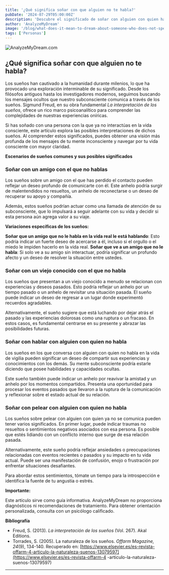 ```yaml
---
title: '¿Qué significa soñar con que alguien no te habla?'
pubDate: '2024-07-29T05:00:00Z'
description: 'Descubre el significado de soñar con alguien con quien has perdido el contacto y lo que tu subconsciente podría estar tratando de comunicarte.'
author: 'AnalyzeMyDream'
image: '/blog/what-does-it-mean-to-dream-about-someone-who-does-not-speak-to-you.jpeg'
tags: ['Personas']
---
```


![AnalyzeMyDream.com](/blog/what-does-it-mean-to-dream-about-someone-who-does-not-speak-to-you.jpeg)

## ¿Qué significa soñar con que alguien no te habla?

Los sueños han cautivado a la humanidad durante milenios, lo que ha provocado una exploración interminable de su significado. Desde los filósofos antiguos hasta los investigadores modernos, seguimos buscando los mensajes ocultos que nuestro subconsciente comunica a través de los sueños. Sigmund Freud, en su obra fundamental *La interpretación de los sueños*, ofrece un rico marco psicoanalítico para comprender las complejidades de nuestras experiencias oníricas.

Si has soñado con una persona con la que ya no interactúas en la vida consciente, este artículo explora las posibles interpretaciones de dichos sueños. Al comprender estos significados, puedes obtener una visión más profunda de los mensajes de tu mente inconsciente y navegar por tu vida consciente con mayor claridad.

**Escenarios de sueños comunes y sus posibles significados**

### Soñar con un amigo con el que no hablas

Los sueños sobre un amigo con el que has perdido el contacto pueden reflejar un deseo profundo de comunicarte con él. Este anhelo podría surgir de malentendidos no resueltos, un anhelo de reconectarse o un deseo de recuperar su apoyo y compañía.

Además, estos sueños podrían actuar como una llamada de atención de su subconsciente, que lo impulsará a seguir adelante con su vida y decidir si esta persona aún agrega valor a su viaje. 

**Variaciones específicas de los sueños:**

**Soñar que un amigo que no le habla en la vida real le está hablando**: Esto podría indicar un fuerte deseo de acercarse a él, incluso si el orgullo o el miedo le impiden hacerlo en la vida real.
**Soñar que ve a un amigo que no le habla**: Si solo ve a su amigo sin interactuar, podría significar un profundo afecto y un deseo de resolver la situación entre ustedes.

### Soñar con un viejo conocido con el que no habla

Los sueños que presentan a un viejo conocido a menudo se relacionan con experiencias y deseos pasados. Esto podría reflejar un anhelo por un tiempo pasado o un anhelo de revisitar una situación pasada. El sueño puede indicar un deseo de regresar a un lugar donde experimentó recuerdos agradables.

Alternativamente, el sueño sugiere que está luchando por dejar atrás el pasado y las experiencias dolorosas como una ruptura o un fracaso. En estos casos, es fundamental centrarse en su presente y abrazar las posibilidades futuras.

### Soñar con hablar con alguien con quien no habla

Los sueños en los que conversa con alguien con quien no habla en la vida de vigilia pueden significar un deseo de compartir sus experiencias y conocimientos con los demás. Su mente subconsciente podría estarle diciendo que posee habilidades y capacidades ocultas.

Este sueño también puede indicar un anhelo por reavivar la amistad y un anhelo por los momentos compartidos. Presenta una oportunidad para procesar los eventos pasados ​​que llevaron a la ruptura de la comunicación y reflexionar sobre el estado actual de su relación.

### Soñar con pelear con alguien con quien no habla

Los sueños sobre pelear con alguien con quien ya no se comunica pueden tener varios significados. En primer lugar, puede indicar traumas no resueltos o sentimientos negativos asociados con esa persona. Es posible que estés lidiando con un conflicto interno que surge de esa relación pasada.

Alternativamente, este sueño podría reflejar ansiedades o preocupaciones relacionadas con eventos recientes o pasados ​​y su impacto en tu vida actual. Puede ser una manifestación de confusión, enojo o frustración por enfrentar situaciones desafiantes.

Para abordar estos sentimientos, tómate un tiempo para la introspección e identifica la fuente de tu angustia o estrés.

**Importante:**

Este artículo sirve como guía informativa. AnalyzeMyDream no proporciona diagnósticos ni recomendaciones de tratamiento. Para obtener orientación personalizada, consulta con un psicólogo calificado.

**Bibliografía**

* Freud, S. (2013). *La interpretación de los sueños* (Vol. 267). Akal Editions.
* Torrades, S. (2005). La naturaleza de los sueños. *Offarm Magazine, 24*(9), 134-140. Recuperado en: [https://www.elsevier.es/es-revista-offarm-4-articulo-la-naturaleza-suenos-13079597](https://www.elsevier.es/es-revista-offarm-4 -articulo-la-naturaleza-suenos-13079597)

---